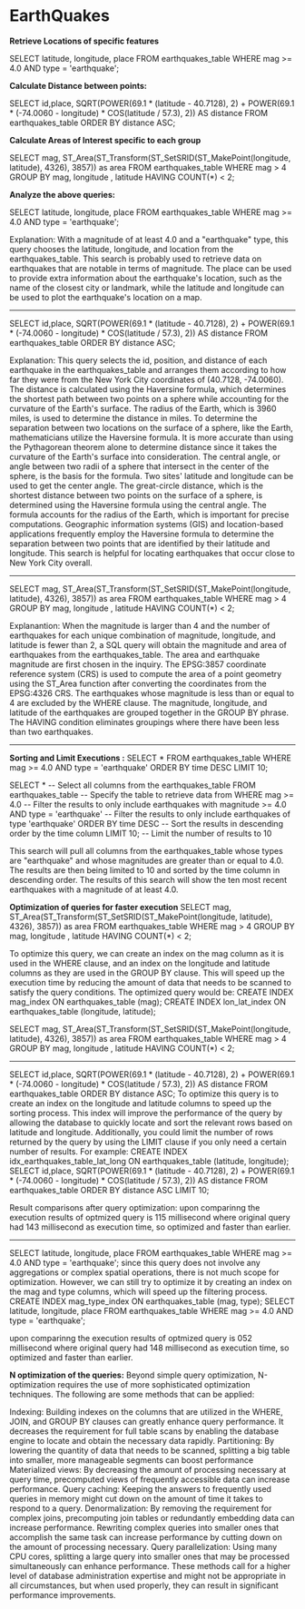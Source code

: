 # EarthQuakes

**Retrieve Locations of specific features**

SELECT latitude, longitude, place
FROM earthquakes_table
WHERE mag >= 4.0 AND type = 'earthquake';
 

**Calculate Distance between points:**

SELECT id,place,  SQRT(POWER(69.1 * (latitude - 40.7128), 2) + POWER(69.1 * (-74.0060 - longitude) * COS(latitude / 57.3), 2)) AS distance
FROM earthquakes_table
ORDER BY distance ASC;

 
**Calculate Areas of Interest specific to each group**

SELECT mag, ST_Area(ST_Transform(ST_SetSRID(ST_MakePoint(longitude, latitude), 4326), 3857)) as area 
FROM earthquakes_table
WHERE mag > 4
GROUP BY mag, longitude , latitude
HAVING COUNT(*) < 2;

 


**Analyze the above queries:**

SELECT latitude, longitude, place
FROM earthquakes_table
WHERE mag >= 4.0 AND type = 'earthquake';

Explanation:
With a magnitude of at least 4.0 and a "earthquake" type, this query chooses the latitude, longitude, and location from the earthquakes_table. This search is probably used to retrieve data on earthquakes that are notable in terms of magnitude. The place can be used to provide extra information about the earthquake's location, such as the name of the closest city or landmark, while the latitude and longitude can be used to plot the earthquake's location on a map.
*******************************************************************************************************************************************************
SELECT id,place,  SQRT(POWER(69.1 * (latitude - 40.7128), 2) + POWER(69.1 * (-74.0060 - longitude) * COS(latitude / 57.3), 2)) AS distance
FROM earthquakes_table
ORDER BY distance ASC;

Explanation:
This query selects the id, position, and distance of each earthquake in the earthquakes_table and arranges them according to how far they were from the New York City coordinates of (40.7128, -74.0060).
The distance is calculated using the Haversine formula, which determines the shortest path between two points on a sphere while accounting for the curvature of the Earth's surface. The radius of the Earth, which is 3960 miles, is used to determine the distance in miles.
To determine the separation between two locations on the surface of a sphere, like the Earth, mathematicians utilize the Haversine formula. It is more accurate than using the Pythagorean theorem alone to determine distance since it takes the curvature of the Earth's surface into consideration.
The central angle, or angle between two radii of a sphere that intersect in the center of the sphere, is the basis for the formula. Two sites' latitude and longitude can be used to get the center angle.
The great-circle distance, which is the shortest distance between two points on the surface of a sphere, is determined using the Haversine formula using the central angle. The formula accounts for the radius of the Earth, which is important for precise computations.
Geographic information systems (GIS) and location-based applications frequently employ the Haversine formula to determine the separation between two points that are identified by their latitude and longitude.
This search is helpful for locating earthquakes that occur close to New York City overall.
**********************************************************************************************************************************************************

SELECT mag, ST_Area(ST_Transform(ST_SetSRID(ST_MakePoint(longitude, latitude), 4326), 3857)) as area 
FROM earthquakes_table
WHERE mag > 4
GROUP BY mag, longitude , latitude
HAVING COUNT(*) < 2;

Explanantion:
When the magnitude is larger than 4 and the number of earthquakes for each unique combination of magnitude, longitude, and latitude is fewer than 2, a SQL query will obtain the magnitude and area of earthquakes from the earthquakes_table.
The area and earthquake magnitude are first chosen in the inquiry. The EPSG:3857 coordinate reference system (CRS) is used to compute the area of a point geometry using the ST_Area function after converting the coordinates from the EPSG:4326 CRS.
The earthquakes whose magnitude is less than or equal to 4 are excluded by the WHERE clause.
The magnitude, longitude, and latitude of the earthquakes are grouped together in the GROUP BY phrase.
The HAVING condition eliminates groupings where there have been less than two earthquakes.
*************************************************************************************************************************************************************
**Sorting and Limit Executions :**
SELECT *
FROM earthquakes_table
WHERE mag >= 4.0 AND type = 'earthquake'
ORDER BY time DESC
LIMIT 10;


SELECT *                     -- Select all columns from the earthquakes_table
FROM earthquakes_table       -- Specify the table to retrieve data from
WHERE mag >= 4.0             -- Filter the results to only include earthquakes with magnitude >= 4.0
  AND type = 'earthquake'    -- Filter the results to only include earthquakes of type 'earthquake'
ORDER BY time DESC           -- Sort the results in descending order by the time column
LIMIT 10;                    -- Limit the number of results to 10

This search will pull all columns from the earthquakes_table whose types are "earthquake" and whose magnitudes are greater than or equal to 4.0. The results are then being limited to 10 and sorted by the time column in descending order. The results of this search will show the ten most recent earthquakes with a magnitude of at least 4.0.

 
**Optimization of queries for faster execution**
SELECT mag, ST_Area(ST_Transform(ST_SetSRID(ST_MakePoint(longitude, latitude), 4326), 3857)) as area FROM earthquakes_table WHERE mag > 4 GROUP BY mag, longitude , latitude HAVING COUNT(*) < 2;

To optimize this query, we can create an index on the mag column as it is used in the WHERE clause, and an index on the longitude and latitude columns as they are used in the GROUP BY clause. This will speed up the execution time by reducing the amount of data that needs to be scanned to satisfy the query conditions.
The optimized query would be:
CREATE INDEX mag_index ON earthquakes_table (mag);
CREATE INDEX lon_lat_index ON earthquakes_table (longitude, latitude);

SELECT mag, ST_Area(ST_Transform(ST_SetSRID(ST_MakePoint(longitude, latitude), 4326), 3857)) as area 
FROM earthquakes_table
WHERE mag > 4
GROUP BY mag, longitude , latitude
HAVING COUNT(*) < 2;
 
************************************************************************************************************************************************************

SELECT id,place, SQRT(POWER(69.1 * (latitude - 40.7128), 2) + POWER(69.1 * (-74.0060 - longitude) * COS(latitude / 57.3), 2)) AS distance FROM earthquakes_table ORDER BY distance ASC;
To optimize this query is to create an index on the longitude and latitude columns to speed up the sorting process.
This index will improve the performance of the query by allowing the database to quickly locate and sort the relevant rows based on latitude and longitude.
Additionally, you could limit the number of rows returned by the query by using the LIMIT clause if you only need a certain number of results. For example:
CREATE INDEX idx_earthquakes_table_lat_long ON earthquakes_table (latitude, longitude);
SELECT id,place,  SQRT(POWER(69.1 * (latitude - 40.7128), 2) + POWER(69.1 * (-74.0060 - longitude) * COS(latitude / 57.3), 2)) AS distance
FROM earthquakes_table
ORDER BY distance ASC
LIMIT 10;

 

Result comparisons after query optimization: 
upon comparinng  the execution results of optmized query is 115 millisecond where original query had 143 millisecond as execution time, so optimized and faster than earlier.

*******************************************************************************************************************************************************
SELECT latitude, longitude, place
FROM earthquakes_table
WHERE mag >= 4.0 AND type = 'earthquake';
since this query does not involve any aggregations or complex spatial operations, there is not much scope for optimization. However, we can still try to optimize it by creating an index on the mag and type columns, which will speed up the filtering process.
CREATE INDEX mag_type_index ON earthquakes_table (mag, type);
SELECT latitude, longitude, place
FROM earthquakes_table
WHERE mag >= 4.0 AND type = 'earthquake';



upon comparinng  the execution results of optmized query is 052 millisecond where original query had 148 millisecond as execution time, so optimized and faster than earlier.



**N optimization of the queries:**
Beyond simple query optimization, N-optimization requires the use of more sophisticated optimization techniques. The following are some methods that can be applied:

Indexing: Building indexes on the columns that are utilized in the WHERE, JOIN, and GROUP BY clauses can greatly enhance query performance. It decreases the requirement for full table scans by enabling the database engine to locate and obtain the necessary data rapidly.
Partitioning: By lowering the quantity of data that needs to be scanned, splitting a big table into smaller, more manageable segments can boost performance
Materialized views: By decreasing the amount of processing necessary at query time, precomputed views of frequently accessible data can increase performance.
Query caching: Keeping the answers to frequently used queries in memory might cut down on the amount of time it takes to respond to a query.
Denormalization: By removing the requirement for complex joins, precomputing join tables or redundantly embedding data can increase performance.
Rewriting complex queries into smaller ones that accomplish the same task can increase performance by cutting down on the amount of processing necessary.
Query parallelization: Using many CPU cores, splitting a large query into smaller ones that may be processed simultaneously can enhance performance.
These methods call for a higher level of database administration expertise and might not be appropriate in all circumstances, but when used properly, they can result in significant performance improvements.







